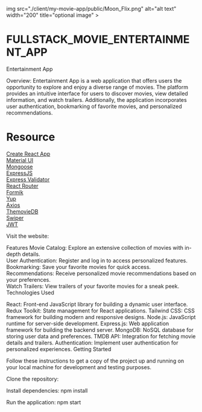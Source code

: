 img src="./client/my-movie-app/public/Moon_Flix.png" alt="alt text" width="200" title="optional image" >

# FULLSTACK_MOVIE_ENTERTAINMENT_APP

Entertainment App

Overview:
Entertainment App is a web application that offers users the opportunity to explore and enjoy a diverse range of movies. The platform provides an intuitive interface for users to discover movies, view detailed information, and watch trailers. Additionally, the application incorporates user authentication, bookmarking of favorite movies, and personalized recommendations.

# Resource

[Create React App](https://create-react-app.dev/)<br>
[Material UI](https://create-react-app.dev/)<br>
[Mongoose](https://mongoosejs.com/)<br>
[ExpressJS](https://expressjs.com/)<br>
[Express Validator](https://express-validator.github.io/docs/)<br>
[React Router](https://reactrouter.com/)<br>
[Formik](https://formik.org/)<br>
[Yup](https://github.com/jquense/yup/)<br>
[Axios](https://axios-http.com/)<br>
[ThemovieDB](https://www.themoviedb.org/)<br>
[Swiper](https://swiperjs.com/)<br>
[JWT](https://github.com/auth0/node-jsonwebtoken)<br>

Visit the website:


Features
Movie Catalog: Explore an extensive collection of movies with in-depth details.<br>
User Authentication: Register and log in to access personalized features.
Bookmarking: Save your favorite movies for quick access.<br>
Recommendations: Receive personalized movie recommendations based on your preferences.<br>
Watch Trailers: View trailers of your favorite movies for a sneak peek.
Technologies Used<br>

React: Front-end JavaScript library for building a dynamic user interface.
Redux Toolkit: State management for React applications.
Tailwind CSS: CSS framework for building modern and responsive designs.
Node.js: JavaScript runtime for server-side development.
Express.js: Web application framework for building the backend server.
MongoDB: NoSQL database for storing user data and preferences.
TMDB API: Integration for fetching movie details and trailers.
Authentication: Implement user authentication for personalized experiences.
Getting Started

Follow these instructions to get a copy of the project up and running on your local machine for development and testing purposes.

Clone the repository:


Install dependencies:
npm install

Run the application:
npm start
